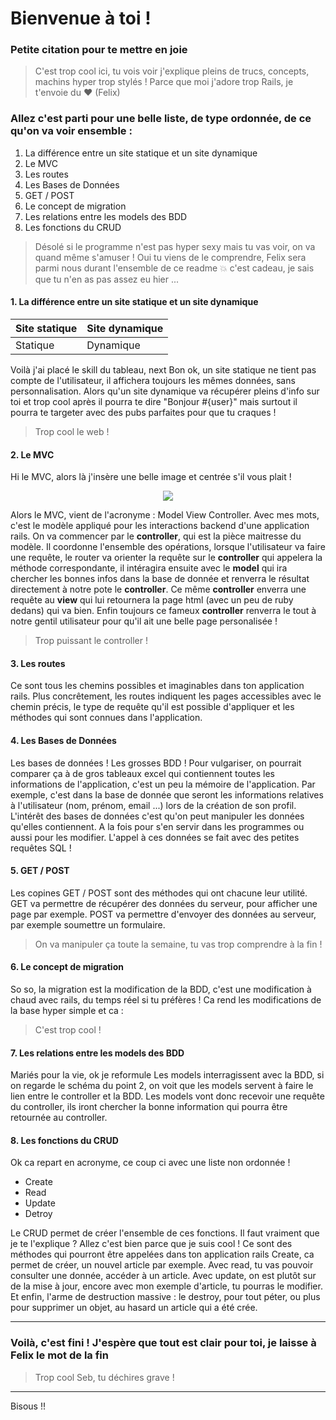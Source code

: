 # Bienvenue à toi !

### Petite citation pour te mettre en joie

> C'est trop cool ici, tu vois voir j'explique pleins de trucs, concepts, machins hyper trop stylés ! Parce que moi j'adore trop Rails, je t'envoie du :heart: 
> (Felix)

### Allez c'est parti pour une belle liste, de type ordonnée, de ce qu'on va voir ensemble : 
1. La différence entre un site statique et un site dynamique
2. Le MVC
3. Les routes 
4. Les Bases de Données
5. GET / POST
6. Le concept de migration
7. Les relations entre les models des BDD
8. Les fonctions du CRUD

> Désolé si le programme n'est pas hyper sexy mais tu vas voir, on va quand même s'amuser ! Oui tu viens de le comprendre, Felix sera parmi nous durant l'ensemble de ce readme :boom: c'est cadeau, je sais que tu n'en as pas assez eu hier ... 

#### 1. La différence entre un site statique et un site dynamique

Site statique | Site dynamique
------------ | -------------
Statique | Dynamique

Voilà j'ai placé le skill du tableau, next
Bon ok, un site statique ne tient pas compte de l'utilisateur, il affichera toujours les mêmes données, sans personnalisation. Alors qu'un site dynamique va récupérer pleins d'info sur toi et trop cool après il pourra te dire "Bonjour #{user}" mais surtout il pourra te targeter avec des pubs parfaites pour que tu craques !

> Trop cool le web !

#### 2. Le MVC

Hi le MVC, alors là j'insère une belle image et centrée s'il vous plait !

<p align="center"> 
<img src="http://french.railstutorial.org/images/figures/mvc_detailed-full.png">
</p>

Alors le MVC, vient de l'acronyme : Model View Controller. Avec mes mots, c'est le modèle appliqué pour les interactions backend d'une application rails. 
On va commencer par le **controller**, qui est la pièce maitresse du modèle. Il coordonne l'ensemble des opérations, lorsque l'utilisateur va faire une requête, le router va orienter la requête sur le **controller** qui appelera la méthode correspondante, il intéragira ensuite avec le **model** qui ira chercher les bonnes infos dans la base de donnée et renverra le résultat directement à notre pote le **controller**. Ce même **controller** enverra une requête au **view** qui lui retournera la page html (avec un peu de ruby dedans) qui va bien. Enfin toujours ce fameux **controller** renverra le tout à notre gentil utilisateur pour qu'il ait une belle page personalisée !

> Trop puissant le controller ! 

#### 3. Les routes 

Ce sont tous les chemins possibles et imaginables dans ton application rails. 
Plus concrêtement, les routes indiquent les pages accessibles avec le chemin précis, le type de requête qu'il est possible d'appliquer et les méthodes qui sont connues dans l'application.

#### 4. Les Bases de Données

Les bases de données ! Les grosses BDD ! Pour vulgariser, on pourrait comparer ça à de gros tableaux excel qui contiennent toutes les informations de l'application, c'est un peu la mémoire de l'application. Par exemple, c'est dans la base de donnée que seront les informations relatives à l'utilisateur (nom, prénom, email ...) lors de la création de son profil. 
L'intérêt des bases de données c'est qu'on peut manipuler les données qu'elles contiennent. A la fois pour s'en servir dans les programmes ou aussi pour les modifier. L'appel à ces données se fait avec des petites requêtes SQL ! 

#### 5. GET / POST 

Les copines GET / POST sont des méthodes qui ont chacune leur utilité. 
GET va permettre de récupérer des données du serveur, pour afficher une page par exemple. 
POST va permettre d'envoyer des données au serveur, par exemple soumettre un formulaire.

> On va manipuler ça toute la semaine, tu vas trop comprendre à la fin !

#### 6. Le concept de migration

So so, la migration est la modification de la BDD, c'est une modification à chaud avec rails, du temps réel si tu préfères !
Ca rend les modifications de la base hyper simple et ca :
> C'est trop cool ! 

#### 7. Les relations entre les models des BDD

Mariés pour la vie, ok je reformule
Les models interragissent avec la BDD, si on regarde le schéma du point 2, on voit que les models servent à faire le lien entre le controller et la BDD. Les models vont donc recevoir une requête du controller, ils iront chercher la bonne information qui pourra être retournée au controller. 

#### 8. Les fonctions du CRUD

Ok ca repart en acronyme, ce coup ci avec une liste non ordonnée ! 
- Create
- Read
- Update
- Detroy

Le CRUD permet de créer l'ensemble de ces fonctions. Il faut vraiment que je te l'explique ? Allez c'est bien parce que je suis cool ! Ce sont des méthodes qui pourront être appelées dans ton application rails
Create, ca permet de créer, un nouvel article par exemple. Avec read, tu vas pouvoir consulter une donnée, accéder à un article. Avec update, on est plutôt sur de la mise à jour, encore avec mon exemple d'article, tu pourras le modifier. Et enfin, l'arme de destruction massive : le destroy, pour tout péter, ou plus pour supprimer un objet, au hasard un article qui a été crée. 

---

### Voilà, c'est fini ! J'espère que tout est clair pour toi, je laisse à Felix le mot de la fin 
> Trop cool Seb, tu déchires grave !

---

Bisous !! 
